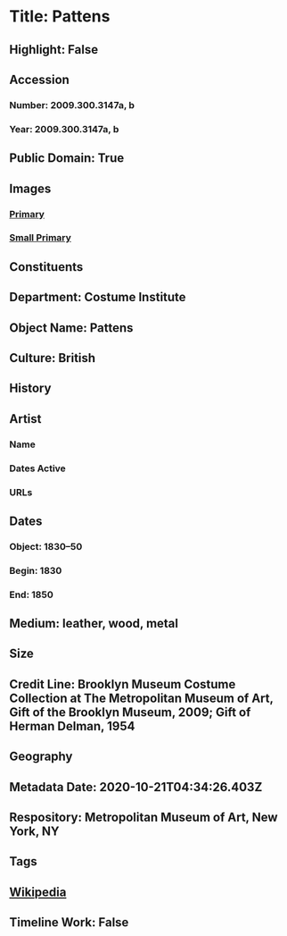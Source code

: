 # Title: Pattens
## Highlight: False
## Accession
### Number: 2009.300.3147a, b
### Year: 2009.300.3147a, b
## Public Domain: True
## Images
### [Primary](https://images.metmuseum.org/CRDImages/ci/original/54.61.132a-b_CP4.jpg)
### [Small Primary](https://images.metmuseum.org/CRDImages/ci/web-large/54.61.132a-b_CP4.jpg)
## Constituents
## Department: Costume Institute
## Object Name: Pattens
## Culture: British
## History
## Artist
### Name
### Dates Active
### URLs
## Dates
### Object: 1830–50
### Begin: 1830
### End: 1850
## Medium: leather, wood, metal
## Size
## Credit Line: Brooklyn Museum Costume Collection at The Metropolitan Museum of Art, Gift of the Brooklyn Museum, 2009; Gift of Herman Delman, 1954
## Geography
## Metadata Date: 2020-10-21T04:34:26.403Z
## Respository: Metropolitan Museum of Art, New York, NY
## Tags
## [Wikipedia](https://www.wikidata.org/wiki/Q100348959)
## Timeline Work: False